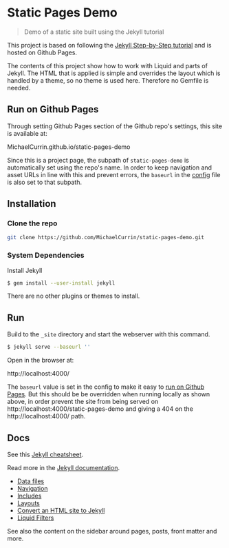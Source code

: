# Static Pages Demo
> Demo of a static site built using the Jekyll tutorial

This project is based on following the [Jekyll Step-by-Step tutorial](https://jekyllrb.com/docs/step-by-step/01-setup/) and is hosted on Github Pages.

The contents of this project show how to work with Liquid and parts of Jekyll. The HTML that is applied is simple and overrides the layout which is handled by a theme, so no theme is used here. Therefore no Gemfile is needed.


## Run on Github Pages

Through setting Github Pages section of the Github repo's settings, this site is available at:

MichaelCurrin.github.io/static-pages-demo

Since this is a project page, the subpath of `static-pages-demo` is automatically set using the repo's name. In order to keep navigation and asset URLs in line with this and prevent errors, the `baseurl` in the [config](_config.yml) file is also set to that subpath.


## Installation


### Clone the repo

```bash
git clone https://github.com/MichaelCurrin/static-pages-demo.git
```

### System Dependencies

Install Jekyll

```bash
$ gem install --user-install jekyll
```

There are no other plugins or themes to install.


## Run


Build to the `_site` directory and start the webserver with this command.

```bash
$ jekyll serve --baseurl ''
```

Open in the browser at:

http://localhost:4000/


The `baseurl` value is set in the config to make it easy to [run on Github Pages](#run-on-github-pages). But this should be be overridden when running locally as shown above, in order prevent the site from being served on http://localhost:4000/static-pages-demo and giving a 404 on the http://localhost:4000/ path.


## Docs

See this [Jekyll cheatsheet](https://learn.cloudcannon.com/jekyll-cheat-sheet/).

Read more in the [Jekyll documentation](https://jekyllrb.com).

- [Data files](https://jekyllrb.com/docs/datafiles/)
- [Navigation](https://jekyllrb.com/tutorials/navigation/)
- [Includes](https://jekyllrb.com/docs/includes/)
- [Layouts](https://jekyllrb.com/docs/layouts/)
- [Convert an HTML site to Jekyll](https://jekyllrb.com/tutorials/convert-site-to-jekyll/)
- [Liquid Filters](https://jekyllrb.com/docs/liquid/filters/)

See also the content on the sidebar around pages, posts, front matter and more.
